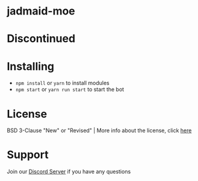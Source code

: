 # jadmaid-moe

# Discontinued

# Installing
- `npm install` or `yarn` to install modules
- `npm start` or `yarn run start` to start the bot

# License
BSD 3-Clause "New" or "Revised" | More info about the license, click [here](https://github.com/JadlionHD/jadmaid-moe/blob/master/LICENSE)

# Support
Join our [Discord Server](https://discord.com/invite/zCr2jeZ) if you have any questions
